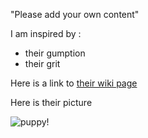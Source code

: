 "Please add your own content"

I am inspired by :
- their gumption
- their grit

Here is a link to [their wiki page](wikipedia.org)

Here is their picture

![puppy!](https://i.imgur.com/A7GCASZ.jpg "puppy")
